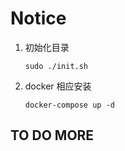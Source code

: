 # Notice

1. 初始化目录 

    `sudo ./init.sh`

2. docker 相应安装

    `docker-compose up -d`

## TO DO MORE 

